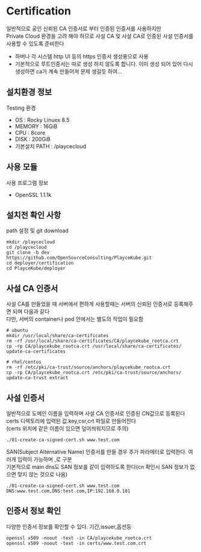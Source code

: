 # Certification

일반적으로 공인 신뢰된 CA 인증서로 부터 인증된 인증서를 사용하지만  
Private Cloud 환경을 고려 해야 하므로 사설 CA 및 사설 CA로 인증된 사설 인증서를 사용할 수 있도록 준비한다  
* 하버나 각 시스템 http UI 등의 https 인증서 생성용으로 사용
* 기본적으로 루트인증서는 따로 생성 하지 않도록 합니다. 이미 생성 되어 있어 다시 생성하면 ca가 계속 만들어져 문제 생길듯 하여...

## 설치환경 정보
Testing 환경

- OS : Rocky Linuex 8.5
- MEMORY : 16GiB
- CPU : 8core
- DISK : 200GiB
- 기본설치 PATH : /playcecloud

## 사용 모듈
사용 프로그램 정보

- OpenSSL 1.1.1k

## 설치전 확인 사항
path 설정 및 git download

```ShellSession
mkdir /playcecloud
cd /playcecloud
git clone -b dev https://github.com/OpenSourceConsulting/PlayceKube.git
cd deployer/certification
cd PlayceKube/deployer
```

## 사설 CA 인증서

사설 CA를 만들었을 때 서버에서 편하게 사용할때는 서버의 신뢰된 인증서로 등록해주면 되며 다음과 같다  
다만, 서버의 container나 pod 안에서는 별도의 작업이 필요함

```ShellSession
# ubuntu
mkdir /usr/local/share/ca-certificates
rm -rf /usr/local/share/ca-certificates/CA/playcekube_rootca.crt
cp -rp CA/playcekube_rootca.crt /usr/local/share/ca-certificates/
update-ca-certificates

# rhel/centos
rm -rf /etc/pki/ca-trust/source/anchors/playcekube_rootca.crt
cp -rp CA/playcekube_rootca.crt /etc/pki/ca-trust/source/anchors/
update-ca-trust extract
```

## 사설 인증서

일반적으로 도메인 이름을 입력하며 사설 CA 인증서로 인증된 CN값으로 등록된다  
certs 디렉토리에 입력된 값.key,csr,crt 파일로 만들어진다  
(certs 위치에 같은 이름이 있으면 덮어씌워지므로 주의)

```ShellSession
./01-create-ca-signed-cert.sh www.test.com
```

SAN(Subject Alternative Name) 인증서를 만들 경우 추가 파라메터로 입력한다. 여러개 입력이 가능하며 ,로 구분  
기본적으로 main dns도 SAN 정보를 같이 입력하도록 한다(cn 확인시 SAN 정보가 없으면 맞지 않는 것으로 나옴)

```ShellSession
./01-create-ca-signed-cert.sh www.test.com DNS:www.test.com,DNS:test.com,IP:192.168.0.101
```

## 인증서 정보 확인

다양한 인증서 정보를 확인할 수 있다. 기간,issuer,옵션등

```ShellSession
openssl x509 -noout -text -in CA/playcekube_rootca.crt
openssl x509 -noout -text -in certs/www.test.com.crt
```


